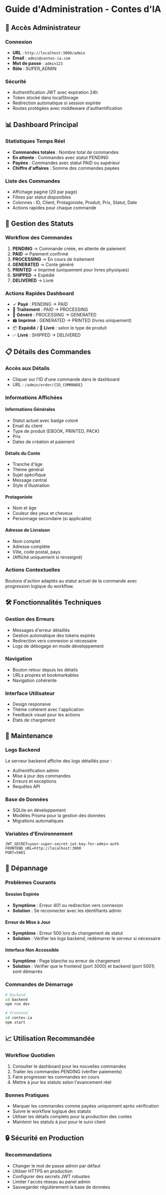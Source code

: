 # Guide d'Administration - Contes d'IA

## 🔐 Accès Administrateur

### Connexion
- **URL** : `http://localhost:3000/admin`
- **Email** : `admin@contes-ia.com`
- **Mot de passe** : `admin123`
- **Rôle** : SUPER_ADMIN

### Sécurité
- Authentification JWT avec expiration 24h
- Token stocké dans localStorage
- Redirection automatique si session expirée
- Routes protégées avec middleware d'authentification

## 📊 Dashboard Principal

### Statistiques Temps Réel
- **Commandes totales** : Nombre total de commandes
- **En attente** : Commandes avec statut PENDING
- **Payées** : Commandes avec statut PAID ou supérieur
- **Chiffre d'affaires** : Somme des commandes payées

### Liste des Commandes
- Affichage paginé (20 par page)
- Filtres par statut disponibles
- Colonnes : ID, Client, Protagoniste, Produit, Prix, Statut, Date
- Actions rapides pour chaque commande

## 🔄 Gestion des Statuts

### Workflow des Commandes
1. **PENDING** → Commande créée, en attente de paiement
2. **PAID** → Paiement confirmé
3. **PROCESSING** → En cours de traitement
4. **GENERATED** → Conte généré
5. **PRINTED** → Imprimé (uniquement pour livres physiques)
6. **SHIPPED** → Expédié
7. **DELIVERED** → Livré

### Actions Rapides Dashboard
- ✓ **Payé** : PENDING → PAID
- 🔄 **Traitement** : PAID → PROCESSING
- 📖 **Généré** : PROCESSING → GENERATED
- 🖨️ **Imprimé** : GENERATED → PRINTED (livres uniquement)
- 📦 **Expédié** / 📧 **Livré** : selon le type de produit
- ✅ **Livré** : SHIPPED → DELIVERED

## 📋 Détails des Commandes

### Accès aux Détails
- Cliquer sur l'ID d'une commande dans le dashboard
- URL : `/admin/order/{ID_COMMANDE}`

### Informations Affichées

#### Informations Générales
- Statut actuel avec badge coloré
- Email du client
- Type de produit (EBOOK, PRINTED, PACK)
- Prix
- Dates de création et paiement

#### Détails du Conte
- Tranche d'âge
- Thème général
- Sujet spécifique
- Message central
- Style d'illustration

#### Protagoniste
- Nom et âge
- Couleur des yeux et cheveux
- Personnage secondaire (si applicable)

#### Adresse de Livraison
- Nom complet
- Adresse complète
- Ville, code postal, pays
- (Affiché uniquement si renseigné)

### Actions Contextuelles
Boutons d'action adaptés au statut actuel de la commande avec progression logique du workflow.

## 🛠️ Fonctionnalités Techniques

### Gestion des Erreurs
- Messages d'erreur détaillés
- Gestion automatique des tokens expirés
- Redirection vers connexion si nécessaire
- Logs de débogage en mode développement

### Navigation
- Bouton retour depuis les détails
- URLs propres et bookmarkables
- Navigation cohérente

### Interface Utilisateur
- Design responsive
- Thème cohérent avec l'application
- Feedback visuel pour les actions
- États de chargement

## 🔧 Maintenance

### Logs Backend
Le serveur backend affiche des logs détaillés pour :
- Authentification admin
- Mise à jour des commandes
- Erreurs et exceptions
- Requêtes API

### Base de Données
- SQLite en développement
- Modèles Prisma pour la gestion des données
- Migrations automatiques

### Variables d'Environnement
```
JWT_SECRET=your-super-secret-jwt-key-for-admin-auth
FRONTEND_URL=http://localhost:3000
PORT=5001
```

## 🚨 Dépannage

### Problèmes Courants

#### Session Expirée
- **Symptôme** : Erreur 401 ou redirection vers connexion
- **Solution** : Se reconnecter avec les identifiants admin

#### Erreur de Mise à Jour
- **Symptôme** : Erreur 500 lors du changement de statut
- **Solution** : Vérifier les logs backend, redémarrer le serveur si nécessaire

#### Interface Non Accessible
- **Symptôme** : Page blanche ou erreur de chargement
- **Solution** : Vérifier que le frontend (port 3000) et backend (port 5001) sont démarrés

### Commandes de Démarrage
```bash
# Backend
cd backend
npm run dev

# Frontend
cd contes-ia
npm start
```

## 📈 Utilisation Recommandée

### Workflow Quotidien
1. Consulter le dashboard pour les nouvelles commandes
2. Traiter les commandes PENDING (vérifier paiements)
3. Faire progresser les commandes en cours
4. Mettre à jour les statuts selon l'avancement réel

### Bonnes Pratiques
- Marquer les commandes comme payées uniquement après vérification
- Suivre le workflow logique des statuts
- Utiliser les détails complets pour la production des contes
- Maintenir les statuts à jour pour le suivi client

## 🔒 Sécurité en Production

### Recommandations
- Changer le mot de passe admin par défaut
- Utiliser HTTPS en production
- Configurer des secrets JWT robustes
- Limiter l'accès réseau au panel admin
- Sauvegarder régulièrement la base de données
